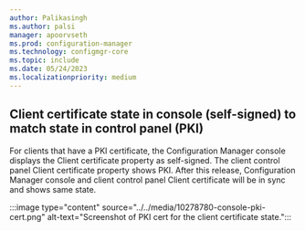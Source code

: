 ```yaml
---
author: Palikasingh
ms.author: palsi
manager: apoorvseth
ms.prod: configuration-manager
ms.technology: configmgr-core
ms.topic: include
ms.date: 05/24/2023
ms.localizationpriority: medium
---
```


## <a name="bkmk_PKICERT"></a> Client certificate state in console (self-signed) to match state in control panel (PKI) 

<!--10278780-->
For clients that have a PKI certificate, the Configuration Manager console displays the Client certificate property as self-signed. The client control panel Client certificate property shows PKI. 
After this release, Configuration Manager console and client control panel Client certificate will be in sync and shows same state. 

:::image type="content" source="../../media/10278780-console-pki-cert.png" alt-text="Screenshot of PKI cert for the client certificate state.":::

